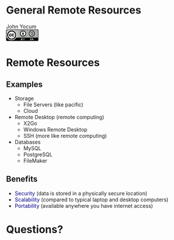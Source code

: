 # General Remote Resources
John Yocum  
![CC BY-SA 4.0](../images/cc_by-sa_4.png)  



# Remote Resources

## Examples

- Storage
    - File Servers (like pacific)
    - Cloud
- Remote Desktop (remote computing)
    - X2Go
    - Windows Remote Desktop
    - SSH (more like remote computing)
- Databases
    - MySQL
    - PostgreSQL
    - FileMaker

## Benefits

- <font color=darkblue>Security</font> (data is stored in a physically secure location)
- <font color=darkblue>Scalability</font> (compared to typical laptop and desktop computers)
- <font color=darkblue>Portability</font> (available anywhere you have internet access)

# Questions?
